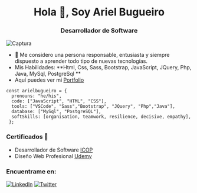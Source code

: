 <h1 align="center">Hola 👋, Soy Ariel Bugueiro</h1>
<h3 align="center">Desarrollador de Software</h3>


![Captura](https://user-images.githubusercontent.com/70410313/124995377-a9a88880-e01d-11eb-8f4b-159c59982866.PNG)

* 💬 Me considero una persona responsable, entusiasta y siempre dispuesto a aprender todo tipo de nuevas tecnologías. 
* Mis Habilidades: **Html, Css, Sass, Bootstrap, JavaScript, JQuery, Php, Java, MySql, PostgreSql **
* Aquí puedes ver mi [Portfolio](https://arielbugueiro.github.io/portfolio2021/)

```
const arielbugueiro = {
  pronouns: "he/his",
  code: ["JavaScript", "HTML", "CSS"],
  tools: ["VSCode", "Sass","Bootstrap", "JQuery", "Php","Java"],
  database: ["MySql", "PostgreSQL"],
  softSkills: [organisation, teamwork, resilience, decisive, empathy],
 };
```


### Certificados 📜
* Desarrollador de Software [ICOP]()
* Diseño Web Profesional [Udemy](https://www.udemy.com/certificate/UC-2d795c21-74cb-4584-ace6-33a479a5bdfe/)

### Encuentrame en:
[![LinkedIn](https://img.shields.io/badge/LinkedIn-ArielBugueiro-0077B5?style=for-the-badge&logo=linkedin&logoColor=white&labelColor=101010)](https://www.linkedin.com/in/ariel-bugueiro/)
[![Twitter](https://img.shields.io/badge/Twitter-@arielbugueiro-1DA1F2?style=for-the-badge&logo=twitter&logoColor=white&labelColor=101010)](https://twitter.com/ArielBugueiro1)

